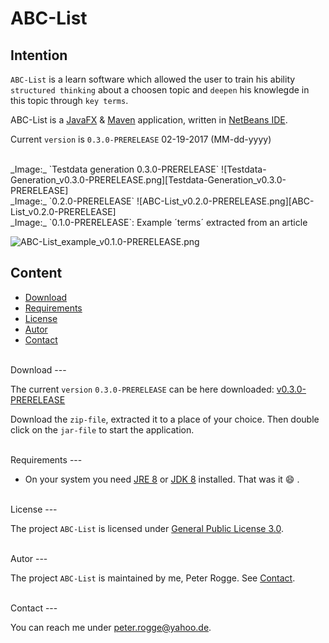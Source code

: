 ABC-List
===



Intention
---

`ABC-List` is a learn software which allowed the user to train his ability 
`structured thinking` about a choosen topic and `deepen` his knowlegde in this 
topic through `key terms`.

ABC-List is a [JavaFX] & [Maven] application, written in [NetBeans IDE].

Current `version` is `0.3.0-PRERELEASE` 02-19-2017 (MM-dd-yyyy)



<br />
_Image:_ `Testdata generation 0.3.0-PRERELEASE`
![Testdata-Generation_v0.3.0-PRERELEASE.png][Testdata-Generation_v0.3.0-PRERELEASE]



<br />
_Image:_ `0.2.0-PRERELEASE`
![ABC-List_v0.2.0-PRERELEASE.png][ABC-List_v0.2.0-PRERELEASE]


<br />
_Image:_ `0.1.0-PRERELEASE`: Example ´terms´ extracted from an article

![ABC-List_example_v0.1.0-PRERELEASE.png][ABC-List_example_v0.1.0-PRERELEASE]



Content
---

* [Download](#Download)
* [Requirements](#Requirements)
* [License](#License)
* [Autor](#Autor)
* [Contact](#Contact)



<br />
Download<a name="Download" />
---

The current `version` `0.3.0-PRERELEASE` can be here downloaded: [v0.3.0-PRERELEASE]

Download the `zip-file`, extracted it to a place of your choice. Then double 
click on the `jar-file` to start the application.



<br />
Requirements<a name="Requirements" />
---

* On your system you need [JRE 8] or [JDK 8] installed. That was it :smile: .



<br />
License<a name="License" />
---

The project `ABC-List` is licensed under [General Public License 3.0].



<br />
Autor<a name="Autor" />
---

The project `ABC-List` is maintained by me, Peter Rogge. See [Contact](#Contact).



<br />
Contact<a name="Contact" />
---

You can reach me under <peter.rogge@yahoo.de>.



[//]: # (Images)
[ABC-List_example_v0.1.0-PRERELEASE]:https://cloud.githubusercontent.com/assets/8161815/22596782/3201f87e-ea2d-11e6-8441-1df86014cfb2.png
[ABC-List_v0.2.0-PRERELEASE]:https://cloud.githubusercontent.com/assets/8161815/22865561/f80e086a-f166-11e6-9cce-0b5f7d57832e.png
[Testdata-Generation_v0.3.0-PRERELEASE]:https://cloud.githubusercontent.com/assets/8161815/23104173/e7a48fb4-f6c8-11e6-8a12-f3e72b6922eb.png



[//]: # (Links)
[JavaFX]:http://docs.oracle.com/javase/8/javase-clienttechnologies.htm
[JDK 8]:http://www.oracle.com/technetwork/java/javase/downloads/jdk8-downloads-2133151.html
[JRE 8]:http://www.oracle.com/technetwork/java/javase/downloads/jre8-downloads-2133155.html
[General Public License 3.0]:http://www.gnu.org/licenses/gpl-3.0.en.html
[Maven]:http://maven.apache.org/
[NetBeans IDE]:https://netbeans.org/
[v0.3.0-PRERELEASE]:https://github.com/Naoghuman/ABC-List/releases/tag/v0.3.0-prerelease
